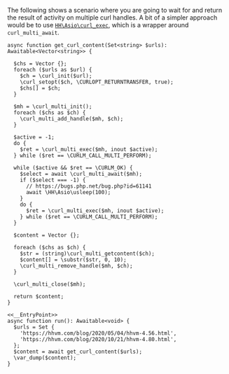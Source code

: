 The following shows a scenario where you are going to wait for and return the result of activity on multiple curl handles. A bit of a simpler approach would be to use [`HH\Asio\curl_exec`](//hack/reference/function/HH.Asio.curl_exec/), which is a wrapper around `curl_multi_await`.

```basic-usage.hack
async function get_curl_content(Set<string> $urls): Awaitable<Vector<string>> {

  $chs = Vector {};
  foreach ($urls as $url) {
    $ch = \curl_init($url);
    \curl_setopt($ch, \CURLOPT_RETURNTRANSFER, true);
    $chs[] = $ch;
  }

  $mh = \curl_multi_init();
  foreach ($chs as $ch) {
    \curl_multi_add_handle($mh, $ch);
  }

  $active = -1;
  do {
    $ret = \curl_multi_exec($mh, inout $active);
  } while ($ret == \CURLM_CALL_MULTI_PERFORM);

  while ($active && $ret == \CURLM_OK) {
    $select = await \curl_multi_await($mh);
    if ($select === -1) {
      // https://bugs.php.net/bug.php?id=61141
      await \HH\Asio\usleep(100);
    }
    do {
      $ret = \curl_multi_exec($mh, inout $active);
    } while ($ret == \CURLM_CALL_MULTI_PERFORM);
  }

  $content = Vector {};

  foreach ($chs as $ch) {
    $str = (string)\curl_multi_getcontent($ch);
    $content[] = \substr($str, 0, 10);
    \curl_multi_remove_handle($mh, $ch);
  }

  \curl_multi_close($mh);

  return $content;
}

<<__EntryPoint>>
async function run(): Awaitable<void> {
  $urls = Set {
    'https://hhvm.com/blog/2020/05/04/hhvm-4.56.html',
    'https://hhvm.com/blog/2020/10/21/hhvm-4.80.html',
  };
  $content = await get_curl_content($urls);
  \var_dump($content);
}
```
